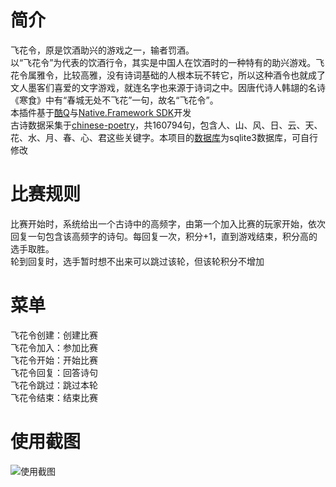 # 简介
飞花令，原是饮酒助兴的游戏之一，输者罚酒。  
以“飞花令”为代表的饮酒行令，其实是中国人在饮酒时的一种特有的助兴游戏。飞花令属雅令，比较高雅，没有诗词基础的人根本玩不转它，所以这种酒令也就成了文人墨客们喜爱的文字游戏，就连名字也来源于诗词之中。因唐代诗人韩翃的名诗《寒食》中有“春城无处不飞花”一句，故名“飞花令”。  
本插件基于[酷Q](https://cqp.cc)与[Native.Framework SDK](https://github.com/Jie2GG/Native.Framework)开发  
古诗数据采集于[chinese-poetry](https://github.com/chinese-poetry/chinese-poetry)，共160794句，包含人、山、风、日、云、天、花、水、月、春、心、君这些关键字。本项目的[数据库](https://github.com/2387744807/Native.Framework.FeiHua/blob/master/cn.ylz1.feihua.Code/data.db)为sqlite3数据库，可自行修改  

# 比赛规则
比赛开始时，系统给出一个古诗中的高频字，由第一个加入比赛的玩家开始，依次回复一句包含该高频字的诗句。每回复一次，积分+1，直到游戏结束，积分高的选手取胜。  
轮到回复时，选手暂时想不出来可以跳过该轮，但该轮积分不增加

# 菜单
飞花令创建：创建比赛  
飞花令加入：参加比赛  
飞花令开始：开始比赛  
飞花令回复：回答诗句  
飞花令跳过：跳过本轮  
飞花令结束：结束比赛  

# 使用截图
![使用截图](https://imgc.cqp.me/forum/202003/20/225238xuiyki66ellww9lp.png)